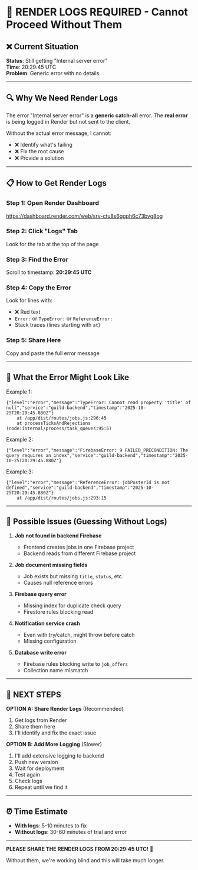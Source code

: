 # 🚨 RENDER LOGS REQUIRED - Cannot Proceed Without Them

## ❌ Current Situation

**Status**: Still getting "Internal server error"  
**Time**: 20:29:45 UTC  
**Problem**: Generic error with no details

---

## 🔍 Why We Need Render Logs

The error "Internal server error" is a **generic catch-all** error. The **real error** is being logged in Render but not sent to the client.

Without the actual error message, I cannot:
- ❌ Identify what's failing
- ❌ Fix the root cause
- ❌ Provide a solution

---

## 📋 How to Get Render Logs

### Step 1: Open Render Dashboard
https://dashboard.render.com/web/srv-ctu8s6ggph6c73bvg8og

### Step 2: Click "Logs" Tab
Look for the tab at the top of the page

### Step 3: Find the Error
Scroll to timestamp: **20:29:45 UTC**

### Step 4: Copy the Error
Look for lines with:
- ❌ Red text
- `Error:` or `TypeError:` or `ReferenceError:`
- Stack traces (lines starting with `at`)

### Step 5: Share Here
Copy and paste the full error message

---

## 🎯 What the Error Might Look Like

Example 1:
```
{"level":"error","message":"TypeError: Cannot read property 'title' of null","service":"guild-backend","timestamp":"2025-10-25T20:29:45.880Z"}
    at /app/dist/routes/jobs.js:296:45
    at processTicksAndRejections (node:internal/process/task_queues:95:5)
```

Example 2:
```
{"level":"error","message":"FirebaseError: 9 FAILED_PRECONDITION: The query requires an index","service":"guild-backend","timestamp":"2025-10-25T20:29:45.880Z"}
```

Example 3:
```
{"level":"error","message":"ReferenceError: jobPosterId is not defined","service":"guild-backend","timestamp":"2025-10-25T20:29:45.880Z"}
    at /app/dist/routes/jobs.js:293:15
```

---

## 🤔 Possible Issues (Guessing Without Logs)

1. **Job not found in backend Firebase**
   - Frontend creates jobs in one Firebase project
   - Backend reads from different Firebase project

2. **Job document missing fields**
   - Job exists but missing `title`, `status`, etc.
   - Causes null reference errors

3. **Firebase query error**
   - Missing index for duplicate check query
   - Firestore rules blocking read

4. **Notification service crash**
   - Even with try/catch, might throw before catch
   - Missing configuration

5. **Database write error**
   - Firebase rules blocking write to `job_offers`
   - Collection name mismatch

---

## 🎯 NEXT STEPS

**OPTION A: Share Render Logs** (Recommended)
1. Get logs from Render
2. Share them here
3. I'll identify and fix the exact issue

**OPTION B: Add More Logging** (Slower)
1. I'll add extensive logging to backend
2. Push new version
3. Wait for deployment
4. Test again
5. Check logs
6. Repeat until we find it

---

## ⏰ Time Estimate

- **With logs**: 5-10 minutes to fix
- **Without logs**: 30-60 minutes of trial and error

---

**PLEASE SHARE THE RENDER LOGS FROM 20:29:45 UTC!** 🙏

Without them, we're working blind and this will take much longer.

